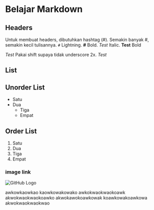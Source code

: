 # Belajar Markdown

## Headers

Untuk membuat headers, dibutuhkan hashtag (#). 
Semakin banyak #, semakin kecil tulisannya.
`#` Lightning.
**#** Bold.
_Test_ Italic.
__Test__ Bold

_Test_
Pakai shift supaya tidak underscore 2x.
_Test_

## List
## Unorder List
- Satu
- Dua
    - Tiga
    - Empat

## __Order List__
1. Satu
2. Dua
3. Tiga
4. Empat

### image link
![GitHub Logo](https://github.githubassets.com/images/modules/open_graph/github-logo.png)

awkowkaowkao
kaowkowakowako
awkokwaokwaokoawk
akwokwaokwaokoawko
akwokawokoawkowak
koawkowakoawkowa
akwokwaokwaokwao